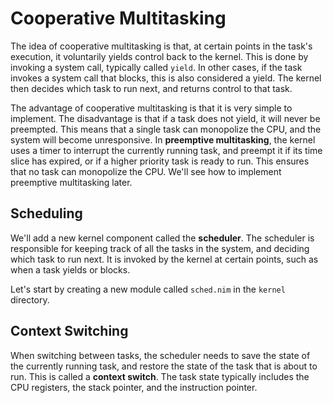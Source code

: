 # Cooperative Multitasking

The idea of cooperative multitasking is that, at certain points in the task's execution, it voluntarily yields control back to the kernel. This is done by invoking a system call, typically called `yield`. In other cases, if the task invokes a system call that blocks, this is also considered a yield. The kernel then decides which task to run next, and returns control to that task.

The advantage of cooperative multitasking is that it is very simple to implement. The disadvantage is that if a task does not yield, it will never be preempted. This means that a single task can monopolize the CPU, and the system will become unresponsive. In **preemptive multitasking**, the kernel uses a timer to interrupt the currently running task, and preempt it if its time slice has expired, or if a higher priority task is ready to run. This ensures that no task can monopolize the CPU. We'll see how to implement preemptive multitasking later.

## Scheduling

We'll add a new kernel component called the **scheduler**. The scheduler is responsible for keeping track of all the tasks in the system, and deciding which task to run next. It is invoked by the kernel at certain points, such as when a task yields or blocks.

Let's start by creating a new module called `sched.nim` in the `kernel` directory. 

## Context Switching

When switching between tasks, the scheduler needs to save the state of the currently running task, and restore the state of the task that is about to run. This is called a **context switch**. The task state typically includes the CPU registers, the stack pointer, and the instruction pointer.
